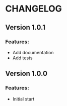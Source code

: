 # CHANGELOG

## Version 1.0.1
### Features:
* Add documentation
* Add tests

## Version 1.0.0
### Features:
* Initial start
